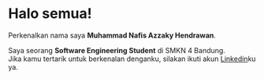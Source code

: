 # Halo semua! 

Perkenalkan nama saya **Muhammad Nafis Azzaky Hendrawan**.<br>

Saya seorang **Software Engineering Student** di SMKN 4 Bandung.<br>
Jika kamu tertarik untuk berkenalan denganku, silakan ikuti akun [Linkedin](https://www.linkedin.com/in/muhammad-nafis-azzaky-hendrawan-2074b2294/)ku ya.

